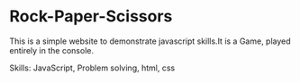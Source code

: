 # Rock-Paper-Scissors

This is a simple website to demonstrate javascript skills.It is a Game, played entirely in the console.

Skills: JavaScript, Problem solving, html, css